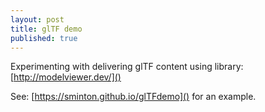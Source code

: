 ```yaml
---
layout: post
title: glTF demo
published: true
---
```


Experimenting with delivering glTF content using <ModelViewer> library: [http://modelviewer.dev/]()
  
See: [https://sminton.github.io/glTFdemo]() for an example.

